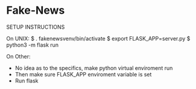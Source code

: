 # Fake-News

SETUP INSTRUCTIONS

On UNIX:
  $ . fakenewsvenv/bin/activate
  $ export FLASK_APP=server.py
  $ python3 -m flask run

On Other:
  - No idea as to the specifics, make python virtual enviroment run
  - Then make sure FLASK_APP enviroment variable is set
  - Run flask
